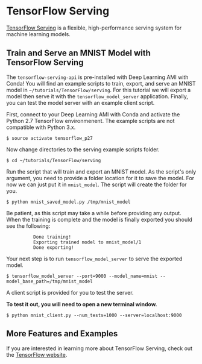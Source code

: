 # TensorFlow Serving<a name="tutorial-tfserving"></a>

[TensorFlow Serving](https://www.tensorflow.org/serving/) is a flexible, high\-performance serving system for machine learning models\.

## Train and Serve an MNIST Model with TensorFlow Serving<a name="tutorial-tfserving-model"></a>

The `tensorflow-serving-api` is pre\-installed with Deep Learning AMI with Conda\! You will find an example scripts to train, export, and serve an MNIST model in `~/tutorials/TensorFlow/serving`\. For this tutorial we will export a model then serve it with the `tensorflow_model_server` application\. Finally, you can test the model server with an example client script\.

First, connect to your Deep Learning AMI with Conda and activate the Python 2\.7 TensorFlow environmenent\. The example scripts are not compatible with Python 3\.x\.

```
$ source activate tensorflow_p27
```

Now change directories to the serving example scripts folder\.

```
$ cd ~/tutorials/TensorFlow/serving
```

Run the script that will train and export an MNIST model\. As the script's only argument, you need to provide a folder location for it to save the model\. For now we can just put it in `mnist_model`\. The script will create the folder for you\.

```
$ python mnist_saved_model.py /tmp/mnist_model
```

 Be patient, as this script may take a while before providing any output\. When the training is complete and the model is finally exported you should see the following: 

```
          Done training!
          Exporting trained model to mnist_model/1
          Done exporting!
```

Your next step is to run `tensorflow_model_server` to serve the exported model\. 

```
$ tensorflow_model_server --port=9000 --model_name=mnist --model_base_path=/tmp/mnist_model
```

A client script is provided for you to test the server\.

**To test it out, you will need to open a new terminal window\.**

```
$ python mnist_client.py --num_tests=1000 --server=localhost:9000
```

## More Features and Examples<a name="tutorial-tfserving-project"></a>

If you are interested in learning more about TensorFlow Serving, check out the [TensorFlow website](https://www.tensorflow.org/serving/)\.
